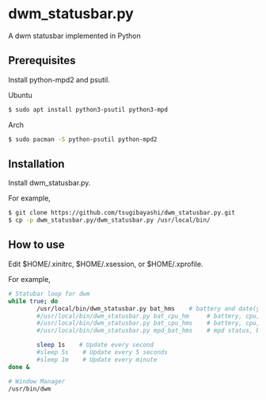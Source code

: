 # dwm_statusbar.py
A dwm statusbar implemented in Python

## Prerequisites

Install python-mpd2 and psutil.

Ubuntu
```bash
$ sudo apt install python3-psutil python3-mpd
```

Arch
```bash
$ sudo pacman -S python-psutil python-mpd2
```

## Installation

Install dwm_statusbar.py.

For example,
```bash
$ git clone https://github.com/tsugibayashi/dwm_statusbar.py.git
$ cp -p dwm_statusbar.py/dwm_statusbar.py /usr/local/bin/
```

## How to use

Edit $HOME/.xinitrc, $HOME/.xsession, or $HOME/.xprofile.

For example,
```bash
# Statubar loop for dwm
while true; do
        /usr/local/bin/dwm_statusbar.py bat_hms    # battery and date(yyyy-MM-dd HH:mm:ss)
        #/usr/local/bin/dwm_statusbar.py bat_cpu_hm     # battery, cpu, and date(yyyy-MM-dd HH:mm)
        #/usr/local/bin/dwm_statusbar.py bat_cpu_hms    # battery, cpu, and date(yyyy-MM-dd HH:mm:ss)
        #/usr/local/bin/dwm_statusbar.py mpd_bat_hms    # mpd status, battery, and date(yyyy-MM-dd HH:mm:ss)

        sleep 1s    # Update every second
        #sleep 5s    # Update every 5 seconds
        #sleep 1m    # Update every minute
done &

# Window Manager
/usr/bin/dwm
```

